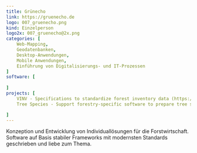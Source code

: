 ```yaml
---
title: Grünecho
link: https://gruenecho.de
logo: 007_gruenecho.png
kind: Einzelperson
logo2x: 007_gruenecho@2x.png
categories: [
    Web-Mapping,
    Geodatenbanken,
    Desktop-Anwendungen,
    Mobile Anwendungen,
	Einführung von Digitalisierungs- und IT-Prozessen
]
software: [
    
]
projects: [
    VINV - Specifications to standardize forest inventory data (https://vinv.io),
	Tree Species - Support forestry-specific software to prepare tree species for internationalization (https://github.com/b-lack/tree-species)

]
---
```


Konzeption und Entwicklung von Individuallösungen für die Forstwirtschaft. Software auf Basis stabiler Frameworks mit modernsten Standards geschrieben und liebe zum Thema.

